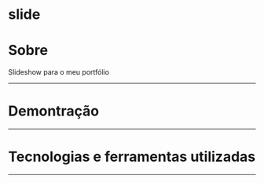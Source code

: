 # <div slign="center">slide</div>
<h1> Sobre </h1>
 Slideshow para o meu portfólio
 <hr>
 <h1> Demontração </h1>
 <hr>
 <h1> Tecnologias e ferramentas utilizadas </h1>
 <hr>
